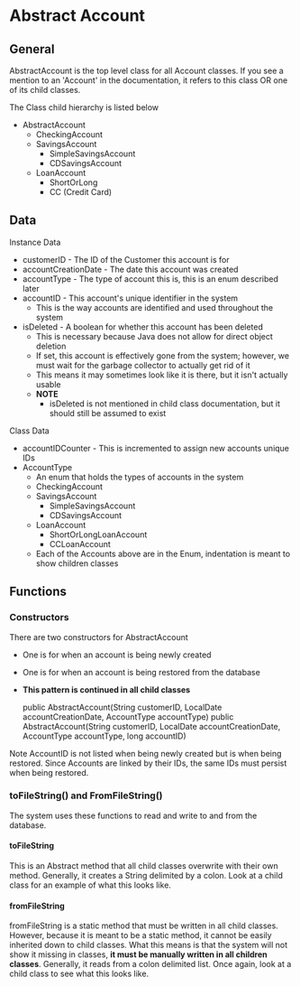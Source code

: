 # Abstract Account

## General
AbstractAccount is the top level class for all Account classes.
If you see a mention to an 'Account' in the documentation, it refers to this class OR one of its child classes.

The Class child hierarchy is listed below
- AbstractAccount
  - CheckingAccount
  - SavingsAccount
    - SimpleSavingsAccount
    - CDSavingsAccount
  - LoanAccount
    - ShortOrLong
    - CC (Credit Card)

## Data
Instance Data
- customerID - The ID of the Customer this account is for
- accountCreationDate - The date this account was created
- accountType - The type of account this is, this is an enum described later
- accountID - This account's unique identifier in the system
  - This is the way accounts are identified and used throughout the system
- isDeleted - A boolean for whether this account has been deleted
  - This is necessary because Java does not allow for direct object deletion
  - If set, this account is effectively gone from the system; however, we must wait for the garbage collector to actually get rid of it
  - This means it may sometimes look like it is there, but it isn't actually usable
  - **NOTE**
    - isDeleted is not mentioned in child class documentation, but it should still be assumed to exist

Class Data
- accountIDCounter - This is incremented to assign new accounts unique IDs
- AccountType
  - An enum that holds the types of accounts in the system
  - CheckingAccount
  - SavingsAccount
    - SimpleSavingsAccount
    - CDSavingsAccount
  - LoanAccount
    - ShortOrLongLoanAccount
    - CCLoanAccount
  - Each of the Accounts above are in the Enum, indentation is meant to show children classes

## Functions
### Constructors
There are two constructors for AbstractAccount
- One is for when an account is being newly created
- One is for when an account is being restored from the database
- **This pattern is continued in all child classes**


    public AbstractAccount(String customerID, LocalDate accountCreationDate, AccountType accountType)
    public AbstractAccount(String customerID, LocalDate accountCreationDate, AccountType accountType, long accountID)

Note AccountID is not listed when being newly created but is when being restored.
Since Accounts are linked by their IDs, the same IDs must persist when being restored.

### toFileString() and FromFileString()
The system uses these functions to read and write to and from the database.

#### toFileString
This is an Abstract method that all child classes overwrite with their own method.
Generally, it creates a String delimited by a colon.
Look at a child class for an example of what this looks like.

#### fromFileString
fromFileString is a static method that must be written in all child classes.
However, because it is meant to be a static method, it cannot be easily inherited down to child classes.
What this means is that the system will not show it missing in classes, **it must be manually written in all children classes**.
Generally, it reads from a colon delimited list. Once again, look at a child class to see what this looks like.
